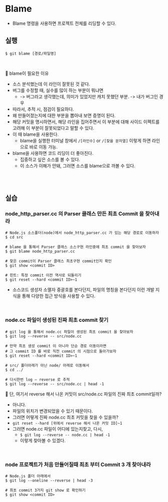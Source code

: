 # Blame

- Blame 명령을 사용하면 프로젝트 전체를 리딩할 수 있다.

## 실행

```shell
$ git blame [경로/파일명]
```

<br/>

📌 blame이 필요한 이유

- 소스 분석했는데 이 라인이 잘못된 것 같다.
- 버그를 수정할 때, 실수를 많이 하는 부분이 뭐냐면 
  - -> 버그라고 생각했는데, 의미가 있었지만 캐치 못했던 부분. -> 내가 버그인 경우
- 따라서, 추적 시, 점검이 필요하다.
- 왜 만들어졌는지에 대한 부분을 뽑아내 보면 증명이 된다.
- 해당 커밋을 명시하면서, 해당 라인을 집어주면서 이 부분에 대해 사이드 이펙트를 고려해 이 부분이 잘못되었다고 말할 수 있다.
- 이 때 blame을 사용한다.
  - blame을 실행한 터미널 창에서 `/[라인수]` or `/[찾을 문자열]` 이렇게 하면 라인으로 바로 이동 가능.
- blame을 사용하면 코드 리딩이 더 좋아진다.
  - 집중하고 싶은 소스를 볼 수 있다.
  - 이 소스가 이해가 안돼, 그러면 소스를 blame으로 까볼 수 있다.

<br/>

<br/>

## 실습

### node_http_parser.cc 의 Parser 클래스 만든 최초 Commit 을 찾아내라

```shell
# Node.js 소스폴더(node)에서 node_http_parser.cc 가 있는 해당 경로로 이동하자
$ cd src

# blame 을 통해서 Parser 클래스 소스구현 라인중에 최초 commit 을 찾아보자
$ git blame node_http_parser.cc

# 찾은 commit이 Parser 클래스 최초구현 commit인지 확인
$ git show <commit ID>

# 힌트: 특정 commit 이전 역사로 되돌리기
$ git reset --hard <commit ID>~1
```

- 소스코드 생성자 소멸자 중괄호를 본다던지, 파일의 명칭을 본다던지 이런 개발 지식을 통해 다양한 접근 방식을 사용할 수 있다.

<br/>

### node.cc 파일이 생성된 진짜 최초 commit 찾기

```shell
# git log 을 통해서 node.cc 파일이 생성된 최초 commit 을 찾아보자
$ git log --reverse -- src/node.cc

# 만약 최초 생성 commit 이 아니라 단순 경로 이동이라면
# 그 commit ID 를 바로 직전 commit 의 시점으로 돌아가보자
$ git reset --hard <commit ID>~1

# src/ 폴더아래가 아닌 node/ 아래로 이동해서
$ cd ../

# 다시한번 log – reverse 로 추적
$ git log --reverse -- src/node.cc | head -1
```

📌 단, 여기서 reverse 해서 나온 커밋이 src/node.cc 파일의 진짜 최초 commit일까?

- 아니다.
- 파일의 위치가 변경되었을 수 있기 때문이다. 
- 그러면 어떻게 진짜 node.cc 최초 커밋을 찾을 수 있을까?
- `git reset --hard [위에서 reverse 해서 나온 커밋 ID]~1`
- 그러면 node.cc 파일이 어디에 있는지찾고, 다시,
  - `$ git log --reverse -- node.cc | head -1`
  - 이렇게 찾아볼 수 있겠다.

<br/>

### node 프로젝트가 처음 만들어질때 최초 부터 Commit 3 개 찾아내라

```shell
# Node.js 폴더 아래에서
$ git log --oneline --reverse | head -3

# 최초 commit 3가지 git show 로 확인하기
$ git show <commit ID>
```

